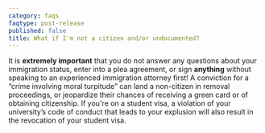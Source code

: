 ```yaml
---
category: faqs
faqtype: post-release
published: false
title: What if I'm not a citizen and/or undocumented?
---
```

It is **extremely important** that you do not answer any questions about your immigration status, enter into a plea agreement, or sign **anything** without speaking to an experienced immigration attorney first! A conviction for a “crime involving moral turpitude” can land a non-citizen in removal proceedings, or jeopardize their chances of receiving a green card or of obtaining citizenship. If you're on a student visa, a violation of your university’s code of conduct that leads to your explusion will also result in the revocation of your student visa. 